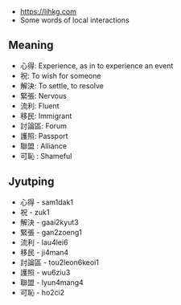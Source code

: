 - https://lihkg.com
- Some words of local interactions

## Meaning

- 心得: Experience, as in to experience an event
- 祝: To wish for someone
- 解決: To settle, to resolve
- 緊張: Nervous
- 流利: Fluent
- 移民: Immigrant
- 討論區: Forum
- 護照: Passport
- 聯盟 : Alliance
- 可恥 : Shameful

## Jyutping

- 心得 - sam1dak1
- 祝 - zuk1
- 解決 - gaai2kyut3
- 緊張 - gan2zoeng1
- 流利 - lau4lei6
- 移民 - ji4man4
- 討論區 - tou2leon6keoi1
- 護照 - wu6ziu3
- 聯盟 - lyun4mang4
- 可恥 - ho2ci2
